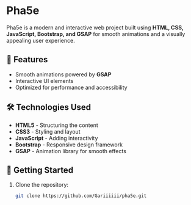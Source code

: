 # Pha5e

Pha5e is a modern and interactive web project built using **HTML, CSS, JavaScript, Bootstrap, and GSAP** for smooth animations and a visually appealing user experience.

## 📌 Features
- Smooth animations powered by **GSAP**
- Interactive UI elements
- Optimized for performance and accessibility

## 🛠 Technologies Used
- **HTML5** - Structuring the content
- **CSS3** - Styling and layout
- **JavaScript** - Adding interactivity
- **Bootstrap** - Responsive design framework
- **GSAP** - Animation library for smooth effects

## 🚀 Getting Started
1. Clone the repository:
   ```bash
   git clone https://github.com/Gariiiiii/pha5e.git
